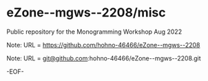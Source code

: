 # eZone--mgws--2208/misc

Public repository for the Monogramming Workshop Aug 2022


Note: URL = https://github.com/hohno-46466/eZone--mgws--2208

Note: URL = git@github.com:hohno-46466/eZone--mgws--2208.git

-EOF-
